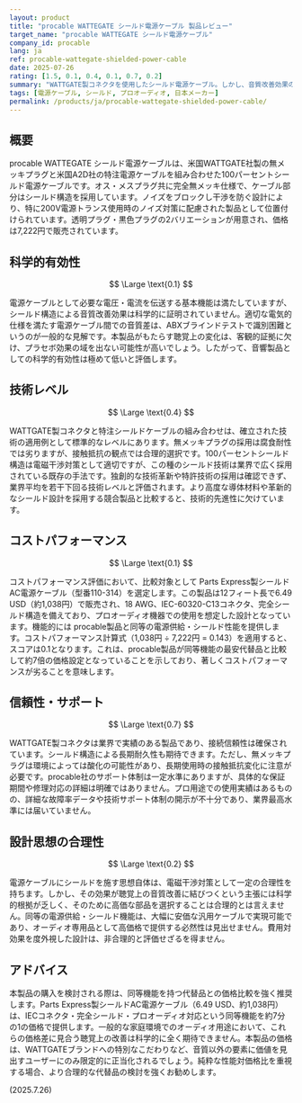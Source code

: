 ```yaml
---
layout: product
title: "procable WATTEGATE シールド電源ケーブル 製品レビュー"
target_name: "procable WATTEGATE シールド電源ケーブル"
company_id: procable
lang: ja
ref: procable-wattegate-shielded-power-cable
date: 2025-07-26
rating: [1.5, 0.1, 0.4, 0.1, 0.7, 0.2]
summary: "WATTGATE製コネクタを使用したシールド電源ケーブル。しかし、音質改善効果の科学的根拠は乏しく、同等機能の製品と比較してコストパフォーマンスに深刻な問題がある。"
tags: [電源ケーブル, シールド, プロオーディオ, 日本メーカー]
permalink: /products/ja/procable-wattegate-shielded-power-cable/
---
```


## 概要

procable WATTEGATE シールド電源ケーブルは、米国WATTGATE社製の無メッキプラグと米国A2D社の特注電源ケーブルを組み合わせた100パーセントシールド電源ケーブルです。オス・メスプラグ共に完全無メッキ仕様で、ケーブル部分はシールド構造を採用しています。ノイズをブロックし干渉を防ぐ設計により、特に200V電源トランス使用時のノイズ対策に配慮された製品として位置付けられています。透明プラグ・黒色プラグの2バリエーションが用意され、価格は7,222円で販売されています。

## 科学的有効性

$$ \Large \text{0.1} $$

電源ケーブルとして必要な電圧・電流を伝送する基本機能は満たしていますが、シールド構造による音質改善効果は科学的に証明されていません。適切な電気的仕様を満たす電源ケーブル間での音質差は、ABXブラインドテストで識別困難というのが一般的な見解です。本製品がもたらす聴覚上の変化は、客観的証拠に欠け、プラセボ効果の域を出ない可能性が高いでしょう。したがって、音響製品としての科学的有効性は極めて低いと評価します。

## 技術レベル

$$ \Large \text{0.4} $$

WATTGATE製コネクタと特注シールドケーブルの組み合わせは、確立された技術の適用例として標準的なレベルにあります。無メッキプラグの採用は腐食耐性では劣りますが、接触抵抗の観点では合理的選択です。100パーセントシールド構造は電磁干渉対策として適切ですが、この種のシールド技術は業界で広く採用されている既存の手法です。独創的な技術革新や特許技術の採用は確認できず、業界平均を若干下回る技術レベルと評価されます。より高度な導体材料や革新的なシールド設計を採用する競合製品と比較すると、技術的先進性に欠けています。

## コストパフォーマンス

$$ \Large \text{0.1} $$

コストパフォーマンス評価において、比較対象として Parts Express製シールドAC電源ケーブル（型番110-314）を選定します。この製品は12フィート長で6.49 USD（約1,038円）で販売され、18 AWG、IEC-60320-C13コネクタ、完全シールド構造を備えており、プロオーディオ機器での使用を想定した設計となっています。機能的には procable製品と同等の電源供給・シールド性能を提供します。コストパフォーマンス計算式（1,038円 ÷ 7,222円 = 0.143）を適用すると、スコアは0.1となります。これは、procable製品が同等機能の最安代替品と比較して約7倍の価格設定となっていることを示しており、著しくコストパフォーマンスが劣ることを意味します。

## 信頼性・サポート

$$ \Large \text{0.7} $$

WATTGATE製コネクタは業界で実績のある製品であり、接続信頼性は確保されています。シールド構造による長期耐久性も期待できます。ただし、無メッキプラグは環境によっては酸化の可能性があり、長期使用時の接触抵抗変化に注意が必要です。procable社のサポート体制は一定水準にありますが、具体的な保証期間や修理対応の詳細は明確ではありません。プロ用途での使用実績はあるものの、詳細な故障率データや技術サポート体制の開示が不十分であり、業界最高水準には届いていません。

## 設計思想の合理性

$$ \Large \text{0.2} $$

電源ケーブルにシールドを施す思想自体は、電磁干渉対策として一定の合理性を持ちます。しかし、その効果が聴覚上の音質改善に結びつくという主張には科学的根拠が乏しく、そのために高価な部品を選択することは合理的とは言えません。同等の電源供給・シールド機能は、大幅に安価な汎用ケーブルで実現可能であり、オーディオ専用品として高価格で提供する必然性は見出せません。費用対効果を度外視した設計は、非合理的と評価せざるを得ません。

## アドバイス

本製品の購入を検討される際は、同等機能を持つ代替品との価格比較を強く推奨します。Parts Express製シールドAC電源ケーブル（6.49 USD、約1,038円）は、IECコネクタ・完全シールド・プロオーディオ対応という同等機能を約7分の1の価格で提供します。一般的な家庭環境でのオーディオ用途において、これらの価格差に見合う聴覚上の改善は科学的に全く期待できません。本製品の価格は、WATTGATEブランドへの特別なこだわりなど、音質以外の要素に価値を見出すユーザーにのみ限定的に正当化されるでしょう。純粋な性能対価格比を重視する場合、より合理的な代替品の検討を強くお勧めします。

(2025.7.26)
